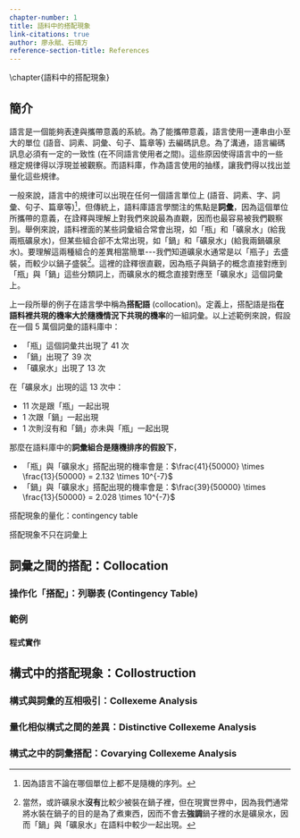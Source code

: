 ```yaml
---
chapter-number: 1
title: 語料中的搭配現象
link-citations: true
author: 廖永賦、石晴方
reference-section-title: References
---
```



\chapter{語料中的搭配現象}


簡介
--------------------

語言是一個能夠表達與攜帶意義的系統。為了能攜帶意義，語言使用一連串由小至大的單位 (語音、詞素、詞彙、句子、篇章等) 去編碼訊息。為了溝通，語言編碼訊息必須有一定的一致性  (在不同語言使用者之間)。這些原因使得語言中的一些穩定規律得以浮現並被觀察。而語料庫，作為語言使用的抽樣，讓我們得以找出並量化這些規律。

一般來說，語言中的規律可以出現在任何一個語言單位上 (語音、詞素、字、詞彙、句子、篇章等)[^1]，但傳統上，語料庫語言學關注的焦點是**詞彙**，因為這個單位所攜帶的意義，在詮釋與理解上對我們來說最為直觀，因而也最容易被我們觀察到。舉例來說，語料裡面的某些詞彙組合常會出現，如「瓶」和「礦泉水」(給我兩瓶礦泉水)，但某些組合卻不太常出現，如「鍋」和「礦泉水」(給我兩鍋礦泉水)。要理解這兩種組合的差異相當簡單---我們知道礦泉水通常是以「瓶子」去盛裝，而較少以鍋子盛裝[^2]。這裡的詮釋很直觀，因為瓶子與鍋子的概念直接對應到「瓶」與「鍋」這些分類詞上，而礦泉水的概念直接對應至「礦泉水」這個詞彙上。

上一段所舉的例子在語言學中稱為**搭配語** (collocation)。定義上，搭配語是指**在語料裡共現的機率大於隨機情況下共現的機率**的一組詞彙。以上述範例來說，假設在一個 5 萬個詞彙的語料庫中：

- 「瓶」這個詞彙共出現了 41 次
- 「鍋」出現了 39 次
- 「礦泉水」出現了 13 次

在「礦泉水」出現的這 13 次中：

- 11 次是跟「瓶」一起出現
- 1 次跟「鍋」一起出現
- 1 次則沒有和「鍋」亦未與「瓶」一起出現

那麼在語料庫中的**詞彙組合是隨機排序的假設下**，

- 「瓶」與「礦泉水」搭配出現的機率會是：$\frac{41}{50000} \times \frac{13}{50000} = 2.132 \times 10^{-7}$
- 「鍋」與「礦泉水」搭配出現的機率會是：$\frac{39}{50000} \times \frac{13}{50000} = 2.028 \times 10^{-7}$

[^1]: 因為語言不論在哪個單位上都不是隨機的序列。
[^2]: 當然，或許礦泉水**沒有**比較少被裝在鍋子裡，但在現實世界中，因為我們通常將水裝在鍋子的目的是為了煮東西，因而不會去**強調**鍋子裡的水是礦泉水，因而「鍋」與「礦泉水」在語料中較少一起出現。


搭配現象的量化：contingency table

搭配現象不只在詞彙上




詞彙之間的搭配：Collocation
--------------------

### 操作化「搭配」：列聯表 (Contingency Table)

### 範例

#### 程式實作


構式中的搭配現象：Collostruction
--------------------

### 構式與詞彙的互相吸引：Collexeme Analysis

### 量化相似構式之間的差異：Distinctive Collexeme Analysis

### 構式之中的詞彙搭配：Covarying Collexeme Analysis